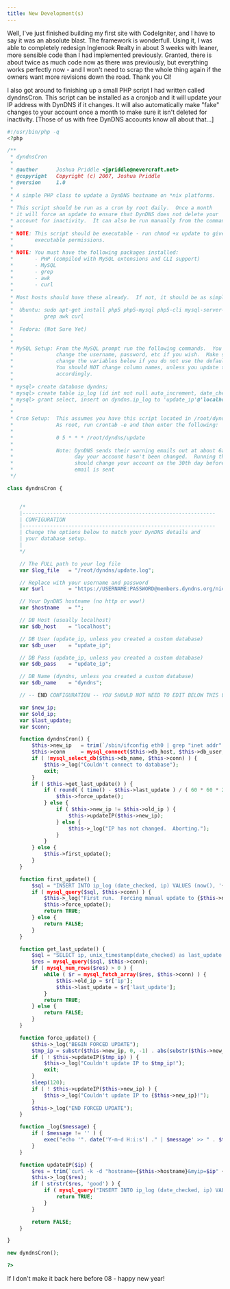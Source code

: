```yaml
---
title: New Development(s)
---
```


Well, I've just finished building my first site with CodeIgniter, and I have
to say it was an absolute blast. The framework is wonderfull. Using it, I was
able to completely redesign Inglenook Realty in about 3 weeks with leaner,
more sensible code than I had implemented previously. Granted, there is about
twice as much code now as there was previously, but everything works perfectly
now - and I won't need to scrap the whole thing again if the owners want more
revisions down the road. Thank you CI!

I also got around to finishing up a small PHP script I had written called
dyndnsCron. This script can be installed as a cronjob and it will update your
IP address with DynDNS if it changes. It will also automatically make "fake"
changes to your account once a month to make sure it isn't deleted for
inactivity. [Those of us with free DynDNS accounts know all about that...]

```php
#!/usr/bin/php -q
<?php

/**
 * dyndnsCron
 *
 * @author		Joshua Priddle <jpriddle@nevercraft.net>
 * @copyright	Copyright (c) 2007, Joshua Priddle
 * @version 	1.0
 *
 * A simple PHP class to update a DynDNS hostname on *nix platforms.
 *
 * This script should be run as a cron by root daily.  Once a month
 * it will force an update to ensure that DynDNS does not delete your
 * account for inactivity.  It can also be run manually from the command line.
 *
 * NOTE: This script should be executable - run chmod +x update to give it
 *		 executable permissions.
 *
 * NOTE: You must have the following packages installed:
 *		 - PHP (compiled with MySQL extensions and CLI support)
 *		 - MySQL
 *		 - grep
 *		 - awk
 *		 - curl
 *
 * Most hosts should have these already.  If not, it should be as simple as:
 *
 *	Ubuntu: sudo apt-get install php5 php5-mysql php5-cli mysql-server-5.0 \
 *			grep awk curl
 *
 *	Fedora: (Not Sure Yet)
 *
 * 
 * MySQL Setup: From the MySQL prompt run the following commands.  You can
 * 				change the username, password, etc if you wish.  Make sure to 
 *				change the variables below if you do not use the defaults!
 *				You should NOT change column names, unless you update the script
 * 				accordingly.
 *
 * mysql> create database dyndns;
 * mysql> create table ip_log (id int not null auto_increment, date_checked date not null, ip varchar(15) not null, primary key (id));
 * mysql> grant select, insert on dyndns.ip_log to 'update_ip'@'localhost' identified by 'update_ip;
 *
 *
 * Cron Setup:  This assumes you have this script located in /root/dyndns
 *				As root, run crontab -e and then enter the following:
 *				
 *				0 5 * * * /root/dyndns/update
 *
 *				Note: DynDNS sends their warning emails out at about 6am on the 30th
 * 					  day your account hasn't been changed.  Running the cron at 5am
 *					  should change your account on the 30th day before their warning
 *					  email is sent
 */

class dyndnsCron {


	/*
	|---------------------------------------------------------------
	| CONFIGURATION
	|---------------------------------------------------------------
	| Change the options below to match your DynDNS details and
	| your database setup.
	|
	*/

	// The FULL path to your log file
	var $log_file 	= "/root/dyndns/update.log";

	// Replace with your username and password
	var $url 		= "https://USERNAME:PASSWORD@members.dyndns.org/nic/update";

	// Your DynDNS hostname (no http or www!)
	var $hostname 	= "";

	// DB Host (usually localhost)
	var $db_host	= "localhost";

	// DB User (update_ip, unless you created a custom database)
	var $db_user	= "update_ip";

	// DB Pass (update_ip, unless you created a custom database)
	var $db_pass	= "update_ip";

	// DB Name (dyndns, unless you created a custom database)
	var $db_name	= "dyndns";

	// -- END CONFIGURATION -- YOU SHOULD NOT NEED TO EDIT BELOW THIS LINE

	var $new_ip;
	var $old_ip;
	var $last_update;
	var $conn;

	function dyndnsCron() {
		$this->new_ip 	= trim(`/sbin/ifconfig eth0 | grep "inet addr" | awk '{print $2}' | awk -F: '{print $2}'`);
		$this->conn 	= mysql_connect($this->db_host, $this->db_user, $this->db_pass);
		if ( !mysql_select_db($this->db_name, $this->conn) ) {
			$this->_log("Couldn't connect to database");
			exit;
		}
		if ( $this->get_last_update() ) {
			if ( round( ( time() - $this->last_update ) / ( 60 * 60 * 24 ) ) > 29 ) {
				$this->force_update();
			} else {
				if ( $this->new_ip != $this->old_ip ) { 
					$this->updateIP($this->new_ip);
				} else {
					$this->_log("IP has not changed.  Aborting.");
				}
			}
		} else {
			$this->first_update();
		}
	}

	function first_update() {
		$sql = "INSERT INTO ip_log (date_checked, ip) VALUES (now(), '{$this->new_ip}')";
		if ( mysql_query($sql, $this->conn) ) { 
			$this->_log("First run.  Forcing manual update to {$this->new_ip}");
			$this->force_update();
			return TRUE;
		} else {
			return FALSE;
		}
	}

	function get_last_update() {
		$sql = "SELECT ip, unix_timestamp(date_checked) as last_update FROM ip_log ORDER BY date_checked DESC LIMIT 1";
		$res = mysql_query($sql, $this->conn);
		if ( mysql_num_rows($res) > 0 ) {
			while ( $r = mysql_fetch_array($res, $this->conn) ) { 
				$this->old_ip = $r['ip'];
				$this->last_update = $r['last_update'];
			}
			return TRUE;
		} else { 
			return FALSE;
		}
	}

	function force_update() {
		$this->_log("BEGIN FORCED UPDATE");
		$tmp_ip = substr($this->new_ip, 0, -1) . abs(substr($this->new_ip, -1) - 1);
		if ( ! $this->updateIP($tmp_ip) ) {
			$this->_log("Couldn't update IP to $tmp_ip!");
			exit;
		}
		sleep(120);
		if ( ! $this->updateIP($this->new_ip) ) {
			$this->_log("Couldn't update IP to {$this->new_ip}!");
		}
		$this->_log("END FORCED UPDATE");
	}

	function _log($message) {
		if ( $message != '' ) {
			exec("echo '". date('Y-m-d H:i:s') ." | $message' >> " . $this->log_file);
		}
	}

	function updateIP($ip) {
		$res = trim(`curl -k -d "hostname={$this->hostname}&myip=$ip" {$this->url} 2> /dev/null`);
		$this->_log($res);
		if ( strstr($res, 'good') ) {
			if ( mysql_query("INSERT INTO ip_log (date_checked, ip) VALUES (now(), '$ip')", $this->conn) ) {
				return TRUE;
			} 
		} 

		return FALSE;
	}

}

new dyndnsCron();

?>
```

If I don't make it back here before 08 - happy new year!
